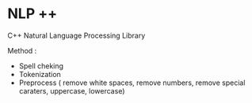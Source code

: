 # NLP ++
 C++ Natural Language Processing Library

Method :
- Spell cheking
- Tokenization
- Preprocess ( remove white spaces, remove numbers, remove special caraters, uppercase, lowercase)